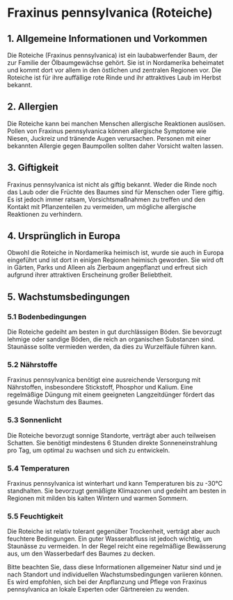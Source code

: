 # Fraxinus pennsylvanica (Roteiche)

## 1. Allgemeine Informationen und Vorkommen
Die Roteiche (Fraxinus pennsylvanica) ist ein laubabwerfender Baum, der zur Familie der Ölbaumgewächse gehört. Sie ist in Nordamerika beheimatet und kommt dort vor allem in den östlichen und zentralen Regionen vor. Die Roteiche ist für ihre auffällige rote Rinde und ihr attraktives Laub im Herbst bekannt.

## 2. Allergien
Die Roteiche kann bei manchen Menschen allergische Reaktionen auslösen. Pollen von Fraxinus pennsylvanica können allergische Symptome wie Niesen, Juckreiz und tränende Augen verursachen. Personen mit einer bekannten Allergie gegen Baumpollen sollten daher Vorsicht walten lassen.

## 3. Giftigkeit
Fraxinus pennsylvanica ist nicht als giftig bekannt. Weder die Rinde noch das Laub oder die Früchte des Baumes sind für Menschen oder Tiere giftig. Es ist jedoch immer ratsam, Vorsichtsmaßnahmen zu treffen und den Kontakt mit Pflanzenteilen zu vermeiden, um mögliche allergische Reaktionen zu verhindern.

## 4. Ursprünglich in Europa
Obwohl die Roteiche in Nordamerika heimisch ist, wurde sie auch in Europa eingeführt und ist dort in einigen Regionen heimisch geworden. Sie wird oft in Gärten, Parks und Alleen als Zierbaum angepflanzt und erfreut sich aufgrund ihrer attraktiven Erscheinung großer Beliebtheit.

## 5. Wachstumsbedingungen
### 5.1 Bodenbedingungen
Die Roteiche gedeiht am besten in gut durchlässigen Böden. Sie bevorzugt lehmige oder sandige Böden, die reich an organischen Substanzen sind. Staunässe sollte vermieden werden, da dies zu Wurzelfäule führen kann.

### 5.2 Nährstoffe
Fraxinus pennsylvanica benötigt eine ausreichende Versorgung mit Nährstoffen, insbesondere Stickstoff, Phosphor und Kalium. Eine regelmäßige Düngung mit einem geeigneten Langzeitdünger fördert das gesunde Wachstum des Baumes.

### 5.3 Sonnenlicht
Die Roteiche bevorzugt sonnige Standorte, verträgt aber auch teilweisen Schatten. Sie benötigt mindestens 6 Stunden direkte Sonneneinstrahlung pro Tag, um optimal zu wachsen und sich zu entwickeln.

### 5.4 Temperaturen
Fraxinus pennsylvanica ist winterhart und kann Temperaturen bis zu -30°C standhalten. Sie bevorzugt gemäßigte Klimazonen und gedeiht am besten in Regionen mit milden bis kalten Wintern und warmen Sommern.

### 5.5 Feuchtigkeit
Die Roteiche ist relativ tolerant gegenüber Trockenheit, verträgt aber auch feuchtere Bedingungen. Ein guter Wasserabfluss ist jedoch wichtig, um Staunässe zu vermeiden. In der Regel reicht eine regelmäßige Bewässerung aus, um den Wasserbedarf des Baumes zu decken.

Bitte beachten Sie, dass diese Informationen allgemeiner Natur sind und je nach Standort und individuellen Wachstumsbedingungen variieren können. Es wird empfohlen, sich bei der Anpflanzung und Pflege von Fraxinus pennsylvanica an lokale Experten oder Gärtnereien zu wenden.
